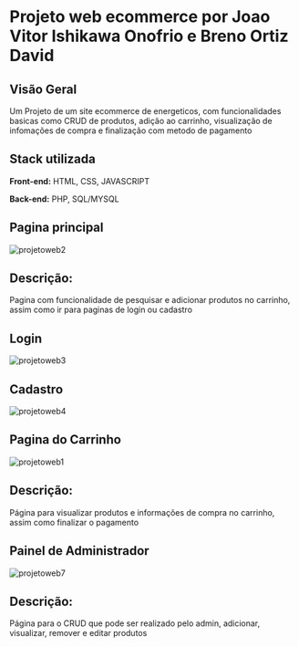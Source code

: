 # Projeto web ecommerce por Joao Vitor Ishikawa Onofrio e Breno Ortiz David

## Visão Geral
Um Projeto de um site ecommerce de energeticos, com funcionalidades basicas como CRUD de produtos, adição ao carrinho, visualização de infomações de compra e finalização com metodo de pagamento

## Stack utilizada

**Front-end:** HTML, CSS, JAVASCRIPT

**Back-end:** PHP, SQL/MYSQL

## Pagina principal
![projetoweb2](https://github.com/user-attachments/assets/35d73611-7037-4cd4-bf03-5b78a10a5eae)

## Descrição:
Pagina com funcionalidade de pesquisar e adicionar produtos no carrinho, assim como ir para paginas de login ou cadastro

## Login
![projetoweb3](https://github.com/user-attachments/assets/5f44814a-611a-46f8-9f63-9e6bfbfdae01)

## Cadastro
![projetoweb4](https://github.com/user-attachments/assets/b61acf4f-7697-4c4d-a743-65c8303004fa)

## Pagina do Carrinho
![projetoweb1](https://github.com/user-attachments/assets/286b1837-9fdc-4d40-bad1-ca3421162a37)

## Descrição:
Página para visualizar produtos e informações de compra no carrinho, assim como finalizar o pagamento

## Painel de Administrador
![projetoweb7](https://github.com/user-attachments/assets/7bb63f65-05bc-43c0-968c-b1b45408f31a)

## Descrição:
Página para o CRUD que pode ser realizado pelo admin, adicionar, visualizar, remover e editar produtos



